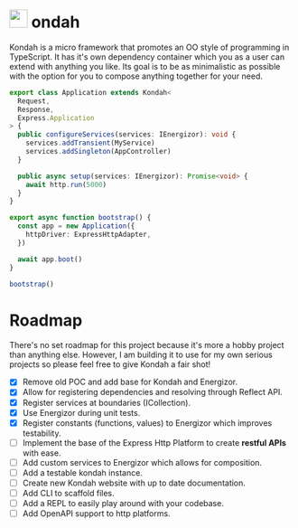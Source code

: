 # <img src="https://kondah.dev/logo.svg" width="32" /> ondah

<p>
  Kondah is a micro framework that promotes an OO style of programming in TypeScript. It has it's own dependency container which you as a user can extend with anything you like. Its goal is to be as minimalistic as possible with the option for you to compose anything together for your need.
</p>

```ts
export class Application extends Kondah<
  Request,
  Response,
  Express.Application
> {
  public configureServices(services: IEnergizor): void {
    services.addTransient(MyService)
    services.addSingleton(AppController)
  }

  public async setup(services: IEnergizor): Promise<void> {
    await http.run(5000)
  }
}

export async function bootstrap() {
  const app = new Application({
    httpDriver: ExpressHttpAdapter,
  })

  await app.boot()
}

bootstrap()
```

# Roadmap

There's no set roadmap for this project because it's more a hobby project than anything else. However, I am building it to use for my own serious projects so please feel free to give Kondah a fair shot!

- [x] Remove old POC and add base for Kondah and Energizor.
- [x] Allow for registering dependencies and resolving through Reflect API.
- [x] Register services at boundaries (ICollection).
- [x] Use Energizor during unit tests.
- [x] Register constants (functions, values) to Energizor which improves testability.
- [ ] Implement the base of the Express Http Platform to create **restful APIs** with ease.
- [ ] Add custom services to Energizor which allows for composition.
- [ ] Add a testable kondah instance.
- [ ] Create new Kondah website with up to date documentation.
- [ ] Add CLI to scaffold files.
- [ ] Add a REPL to easily play around with your codebase.
- [ ] Add OpenAPI support to http platforms.
